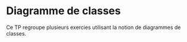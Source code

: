 # Diagramme de classes #

Ce TP regroupe plusieurs exercies utilisant la notion de diagrammes de classes.
